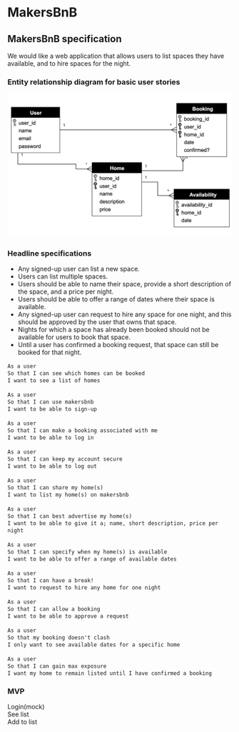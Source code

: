 # MakersBnB

## MakersBnB specification

We would like a web application that allows users to list spaces they have available, and to hire spaces for the night.

### Entity relationship diagram for basic user stories

![Entity relationship diagram for basic user stories](ERD.png)

### Headline specifications

- Any signed-up user can list a new space.
- Users can list multiple spaces.
- Users should be able to name their space, provide a short description of the space, and a price per night.
- Users should be able to offer a range of dates where their space is available.
- Any signed-up user can request to hire any space for one night, and this should be approved by the user that owns that space.
- Nights for which a space has already been booked should not be available for users to book that space.
- Until a user has confirmed a booking request, that space can still be booked for that night.

```
As a user
So that I can see which homes can be booked
I want to see a list of homes

As a user
So that I can use makersbnb
I want to be able to sign-up  

As a user
So that I can make a booking associated with me
I want to be able to log in

As a user
So that I can keep my account secure
I want to be able to log out

As a user  
So that I can share my home(s)  
I want to list my home(s) on makersbnb  

As a user
So that I can best advertise my home(s)
I want to be able to give it a; name, short description, price per night

As a user
So that I can specify when my home(s) is available
I want to be able to offer a range of available dates  

As a user
So that I can have a break!
I want to request to hire any home for one night

As a user
So that I can allow a booking
I want to be able to approve a request

As a user
So that my booking doesn't clash
I only want to see available dates for a specific home

As a user
So that I can gain max exposure
I want my home to remain listed until I have confirmed a booking
```

### MVP

Login(mock)  
See list  
Add to list  
